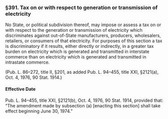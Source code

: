 ### §391. Tax on or with respect to generation or transmission of electricity ###

No State, or political subdivision thereof, may impose or assess a tax on or with respect to the generation or transmission of electricity which discriminates against out-of-State manufacturers, producers, wholesalers, retailers, or consumers of that electricity. For purposes of this section a tax is discriminatory if it results, either directly or indirectly, in a greater tax burden on electricity which is generated and transmitted in interstate commerce than on electricity which is generated and transmitted in intrastate commerce.

(Pub. L. 86–272, title II, §201, as added Pub. L. 94–455, title XXI, §2121(a), Oct. 4, 1976, 90 Stat. 1914.)

#### Effective Date ####

Pub. L. 94–455, title XXI, §2121(b), Oct. 4, 1976, 90 Stat. 1914, provided that: “The amendment made by subsection (a) [enacting this section] shall take effect beginning June 30, 1974.”